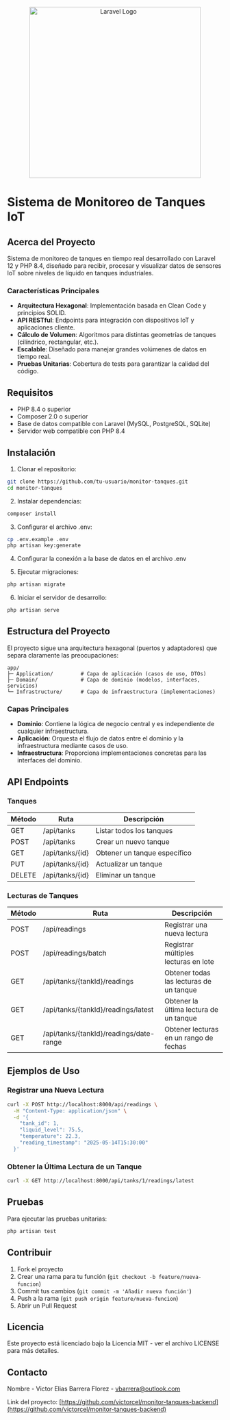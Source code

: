 <p align="center"><img src="https://raw.githubusercontent.com/laravel/art/master/logo-lockup/5%20SVG/2%20CMYK/1%20Full%20Color/laravel-logolockup-cmyk-red.svg" width="400" alt="Laravel Logo"></p>

# Sistema de Monitoreo de Tanques IoT

## Acerca del Proyecto

Sistema de monitoreo de tanques en tiempo real desarrollado con Laravel 12 y PHP 8.4, diseñado para recibir, procesar y visualizar datos de sensores IoT sobre niveles de líquido en tanques industriales.

### Características Principales

- **Arquitectura Hexagonal**: Implementación basada en Clean Code y principios SOLID.
- **API RESTful**: Endpoints para integración con dispositivos IoT y aplicaciones cliente.
- **Cálculo de Volumen**: Algoritmos para distintas geometrías de tanques (cilíndrico, rectangular, etc.).
- **Escalable**: Diseñado para manejar grandes volúmenes de datos en tiempo real.
- **Pruebas Unitarias**: Cobertura de tests para garantizar la calidad del código.

## Requisitos

- PHP 8.4 o superior
- Composer 2.0 o superior
- Base de datos compatible con Laravel (MySQL, PostgreSQL, SQLite)
- Servidor web compatible con PHP 8.4

## Instalación

1. Clonar el repositorio:
```bash
git clone https://github.com/tu-usuario/monitor-tanques.git
cd monitor-tanques
```

2. Instalar dependencias:
```bash
composer install
```

3. Configurar el archivo .env:
```bash
cp .env.example .env
php artisan key:generate
```

4. Configurar la conexión a la base de datos en el archivo .env

5. Ejecutar migraciones:
```bash
php artisan migrate
```

6. Iniciar el servidor de desarrollo:
```bash
php artisan serve
```

## Estructura del Proyecto

El proyecto sigue una arquitectura hexagonal (puertos y adaptadores) que separa claramente las preocupaciones:

```
app/
├─ Application/         # Capa de aplicación (casos de uso, DTOs)
├─ Domain/              # Capa de dominio (modelos, interfaces, servicios)
└─ Infrastructure/      # Capa de infraestructura (implementaciones)
```

### Capas Principales

- **Dominio**: Contiene la lógica de negocio central y es independiente de cualquier infraestructura.
- **Aplicación**: Orquesta el flujo de datos entre el dominio y la infraestructura mediante casos de uso.
- **Infraestructura**: Proporciona implementaciones concretas para las interfaces del dominio.

## API Endpoints

### Tanques

| Método | Ruta | Descripción |
|--------|------|-------------|
| GET    | /api/tanks | Listar todos los tanques |
| POST   | /api/tanks | Crear un nuevo tanque |
| GET    | /api/tanks/{id} | Obtener un tanque específico |
| PUT    | /api/tanks/{id} | Actualizar un tanque |
| DELETE | /api/tanks/{id} | Eliminar un tanque |

### Lecturas de Tanques

| Método | Ruta | Descripción |
|--------|------|-------------|
| POST   | /api/readings | Registrar una nueva lectura |
| POST   | /api/readings/batch | Registrar múltiples lecturas en lote |
| GET    | /api/tanks/{tankId}/readings | Obtener todas las lecturas de un tanque |
| GET    | /api/tanks/{tankId}/readings/latest | Obtener la última lectura de un tanque |
| GET    | /api/tanks/{tankId}/readings/date-range | Obtener lecturas en un rango de fechas |

## Ejemplos de Uso

### Registrar una Nueva Lectura

```bash
curl -X POST http://localhost:8000/api/readings \
  -H "Content-Type: application/json" \
  -d '{
    "tank_id": 1,
    "liquid_level": 75.5,
    "temperature": 22.3,
    "reading_timestamp": "2025-05-14T15:30:00"
  }'
```

### Obtener la Última Lectura de un Tanque

```bash
curl -X GET http://localhost:8000/api/tanks/1/readings/latest
```

## Pruebas

Para ejecutar las pruebas unitarias:

```bash
php artisan test
```

## Contribuir

1. Fork el proyecto
2. Crear una rama para tu función (`git checkout -b feature/nueva-funcion`)
3. Commit tus cambios (`git commit -m 'Añadir nueva función'`)
4. Push a la rama (`git push origin feature/nueva-funcion`)
5. Abrir un Pull Request

## Licencia

Este proyecto está licenciado bajo la Licencia MIT - ver el archivo LICENSE para más detalles.

## Contacto

Nombre - Victor Elias Barrera Florez - vbarrera@outlook.com

Link del proyecto: [https://github.com/victorcel/monitor-tanques-backend](https://github.com/victorcel/monitor-tanques-backend)
